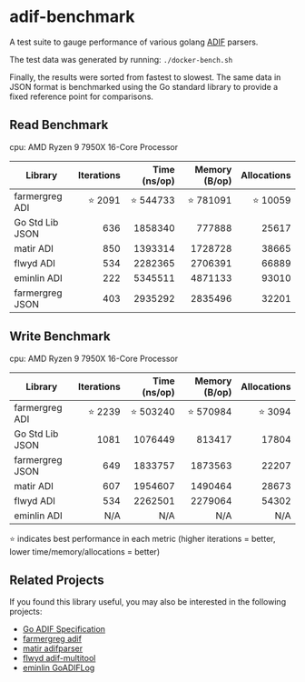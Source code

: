 # adif-benchmark

A test suite to gauge performance of various golang [ADIF](https://www.adif.org/) parsers.

The test data was generated by running:
`./docker-bench.sh`

Finally, the results were sorted from fastest to slowest.
The same data in JSON format is benchmarked using the Go standard library to provide a fixed reference point for comparisons.

## Read Benchmark

cpu: AMD Ryzen 9 7950X 16-Core Processor

| Library         | Iterations | Time (ns/op) | Memory (B/op) | Allocations |
|-----------------|-----------:|-------------:|--------------:|------------:|
| farmergreg ADI  | ⭐ 2091    | ⭐ 544733    | ⭐ 781091     | ⭐ 10059  |
| Go Std Lib JSON | 636        | 1858340      | 777888        | 25617       |
| matir ADI       | 850        | 1393314      | 1728728       | 38665       |
| flwyd ADI       | 534        | 2282365      | 2706391       | 66889       |
| eminlin ADI     | 222        | 5345511      | 4871133       | 93010       |
| farmergreg JSON | 403        | 2935292      | 2835496       | 32201       |

## Write Benchmark

cpu: AMD Ryzen 9 7950X 16-Core Processor

| Library         | Iterations | Time (ns/op) | Memory (B/op) | Allocations |
|-----------------|-----------:|-------------:|--------------:|------------:|
| farmergreg ADI  | ⭐ 2239    | ⭐ 503240    | ⭐ 570984     | ⭐ 3094   |
| Go Std Lib JSON | 1081       | 1076449      | 813417        | 17804       |
| farmergreg JSON | 649        | 1833757      | 1873563       | 22207       |
| matir ADI       | 607        | 1954607      | 1490464       | 28673       |
| flwyd ADI       | 534        | 2262501      | 2279064       | 54302       |
| eminlin ADI     | N/A        | N/A          | N/A           | N/A         |

⭐ indicates best performance in each metric (higher iterations = better, lower time/memory/allocations = better)

## Related Projects

If you found this library useful, you may also be interested in the following projects:

- [Go ADIF Specification](https://github.com/farmergreg/spec)
- [farmergreg adif](https://github.com/farmergreg/adif)
- [matir adifparser](https://github.com/Matir/adifparser)
- [flwyd adif-multitool](https://github.com/flwyd/adif-multitool)
- [eminlin GoADIFLog](https://github.com/Eminlin/GoADIFLog)
